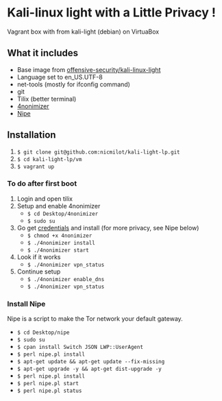 # Kali-linux light with a Little Privacy !

Vagrant box with from kali-light (debian) on VirtuaBox

## What it includes

* Base image from [offensive-security/kali-linux-light](https://app.vagrantup.com/offensive-security/boxes/kali-linux-light)
* Language set to en_US.UTF-8
* net-tools (mostly for ifconfig command)
* git
* Tilix (better terminal)
* [4nonimizer](https://github.com/Hackplayers/4nonimizer)
* [Nipe](https://github.com/GouveaHeitor/nipe)

## Installation

1. `$ git clone git@github.com:nicmilot/kali-light-lp.git`
2. `$ cd kali-light-lp/vm`
3. `$ vagrant up`

### To do after first boot

1. Login and open tilix
2. Setup and enable 4nonimizer
    * `$ cd Desktop/4nonimizer`
    * `$ sudo su`
3. Go get [credentials](https://www.vpnbook.com/#openvpn) and install (for more privacy, see Nipe below)
    * `$ chmod +x 4nonimizer`
    * `$ ./4nonimizer install`
    * `$ ./4nonimizer start`
4. Look if it works
    * `$ ./4nonimizer vpn_status`
5. Continue setup
    * `$ ./4nonimizer enable_dns`
    * `$ ./4nonimizer vpn_status`

### Install Nipe
Nipe is a script to make the Tor network your default gateway.

* `$ cd Desktop/nipe`
* `$ sudo su`
* `$ cpan install Switch JSON LWP::UserAgent`
* `$ perl nipe.pl install`
* `$ apt-get update && apt-get update --fix-missing`
* `$ apt-get upgrade -y && apt-get dist-upgrade -y`
* `$ perl nipe.pl install`
* `$ perl nipe.pl start`
* `$ perl nipe.pl status`